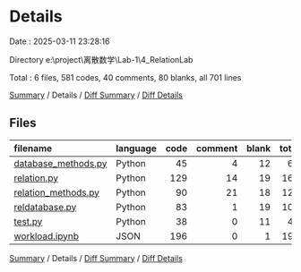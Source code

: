 # Details

Date : 2025-03-11 23:28:16

Directory e:\\project\\离散数学\\Lab-1\\4_RelationLab

Total : 6 files,  581 codes, 40 comments, 80 blanks, all 701 lines

[Summary](results.md) / Details / [Diff Summary](diff.md) / [Diff Details](diff-details.md)

## Files
| filename | language | code | comment | blank | total |
| :--- | :--- | ---: | ---: | ---: | ---: |
| [database\_methods.py](/database_methods.py) | Python | 45 | 4 | 12 | 61 |
| [relation.py](/relation.py) | Python | 129 | 14 | 19 | 162 |
| [relation\_methods.py](/relation_methods.py) | Python | 90 | 21 | 18 | 129 |
| [reldatabase.py](/reldatabase.py) | Python | 83 | 1 | 19 | 103 |
| [test.py](/test.py) | Python | 38 | 0 | 11 | 49 |
| [workload.ipynb](/workload.ipynb) | JSON | 196 | 0 | 1 | 197 |

[Summary](results.md) / Details / [Diff Summary](diff.md) / [Diff Details](diff-details.md)